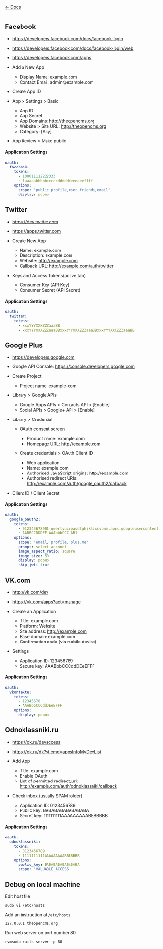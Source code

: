[&larr; Docs](./README.md)

```
```

## Facebook

* https://developers.facebook.com/docs/facebook-login
* https://developers.facebook.com/docs/facebook-login/web
* https://developers.facebook.com/apps
* Add a New App

  * Display Name: example.com
  * Contact Email: admin@example.com

* Create App ID

* App > Settings > Basic

  * App ID
  * App Secret
  * App Domains: http://theopencms.org
  * Website > Site URL: http://theopencms.org
  * Category: [Any]

* App Review > Make public

#### Application Settings

```yaml
oauth:
  facebook:
    tokens:
      - 100011112222333
      - 1aaaaabbbbbcccccddddddeeeeeeffff
    options:
      scope: 'public_profile,user_friends,email'
      display: popup
```

## Twitter

* https://dev.twitter.com
* https://apps.twitter.com
* Create New App

  * Name: example.com
  * Description: example.com
  * Website: http://example.com
  * Callback URL: http://example.com/auth/twitter

* Keys and Access Tokens(active tab)

  * Consumer Key (API Key)
  * Consumer Secret (API Secret)

#### Application Settings

```yaml
oauth:
  twitter:
    tokens:
      - xxxYYYXXXZZZaaaBB
      - xxxYYYXXXZZZaaaBBxxxYYYXXXZZZaaaBBxxxYYYXXXZZZaaaBB
```

## Google Plus

* https://developers.google.com
* Google API Console: https://console.developers.google.com
* Create Project

  * Project name: example-com

* Library > Google APIs

  * Google Apps APIs > Contacts API > [Enable]
  * Social APIs > Google+ API > [Enable]

* Library > Credential

  * OAuth consent screen

    * Product name: example.com
    * Homepage URL: http://example.com

  * Create credentials > OAuth Client ID

    * Web application
    * Name: example.com
    * Authorised JavaScript origins: http://example.com
    * Authorised redirect URIs: http://example.com/auth/google_oauth2/callback

* Client ID / Client Secret

#### Application Settings

```yaml
oauth:
  google_oauth2:
    tokens:
      - 012345678901-qwertyuiopasdfghjklzxcvbnm.apps.googleusercontent.com
      - AABBCCDDDEE-AAAbbbCCC-AB1
    options:
      scope: 'email, profile, plus.me'
      prompt: select_account
      image_aspect_ratio: square
      image_size: 50
      display: popup
      skip_jwt: true
```

## VK.com

* http://vk.com/dev
* https://vk.com/apps?act=manage
* Create an Application

  * Title: example.com
  * Platform: Website
  * Site address: http://example.com
  * Base domain: example.com
  * Confirmation code (via mobile devise)

* Settings

  * Application ID:	123456789
  * Secure key: AAABbbCCCddDEeEFFF

#### Application Settings

```yaml
oauth:
  vkontakte:
    tokens:
      - 12345678
      - AAABbbCCCddDEeEFFF
    options:
      display: popup
```

## Odnoklassniki.ru

* https://ok.ru/devaccess
* https://ok.ru/dk?st.cmd=appsInfoMyDevList
* Add App

  * Title: example.com
  * Enable OAuth
  * List of permitted redirect_uri:
  http://example.com/auth/odnoklassniki/callback

* Check inbox (usually SPAM folder)

  * Application ID: 0123456789
  * Public key: BABABABABABABABA
  * Secret key:  1111111111AAAAAAAAABBBBBBB

#### Application Settings

```yaml
oauth:
  odnoklassniki:
    tokens:
      - 0123456789
      - 1111111111AAAAAAAAABBBBBBB
    options:
      public_key: BABABABABABABABA
      scope: 'VALUABLE_ACCESS'
```

## Debug on local machine

Edit host file

```
sudo vi /etc/hosts
```

Add an instruction at `/etc/hosts`

```
127.0.0.1 theopencms.org
```

Run web server on port number 80

```
rvmsudo rails server -p 80
```
